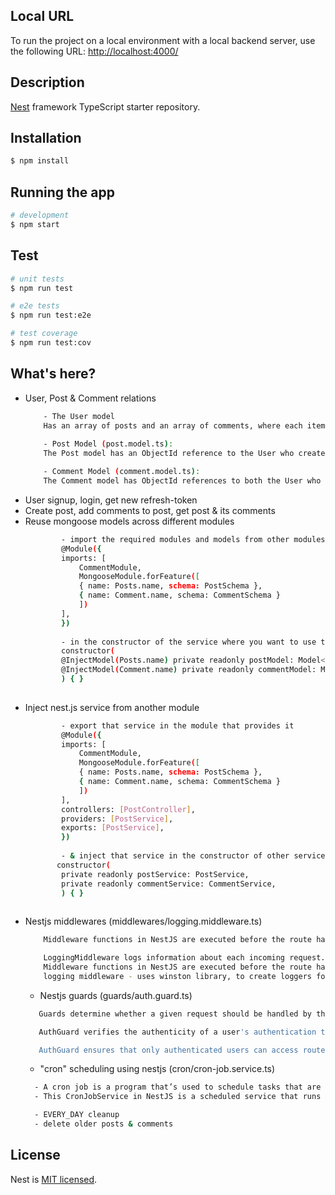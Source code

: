 ## Local URL

To run the project on a local environment with a local backend server, use the following URL: [http://localhost:4000/](http://localhost:4000/)

## Description

[Nest](https://github.com/nestjs/nest) framework TypeScript starter repository.

## Installation

```bash
$ npm install
```

## Running the app

```bash
# development
$ npm start
```

## Test

```bash
# unit tests
$ npm run test

# e2e tests
$ npm run test:e2e

# test coverage
$ npm run test:cov
```

## What's here?
- User, Post & Comment relations
    ```bash
        - The User model 
        Has an array of posts and an array of comments, where each item in the array is an ObjectId referencing the corresponding Post or Comment document.
        
        - Post Model (post.model.ts):
        The Post model has an ObjectId reference to the User who created the post

        - Comment Model (comment.model.ts):
        The Comment model has ObjectId references to both the User who made the comment and the Post on which the comment is made
    ```
- User signup, login, get new refresh-token
- Create post, add comments to post, get post & its comments
- Reuse mongoose models across different modules
    ```bash
            - import the required modules and models from other modules
            @Module({
            imports: [
                CommentModule,
                MongooseModule.forFeature([
                { name: Posts.name, schema: PostSchema },
                { name: Comment.name, schema: CommentSchema }
                ])
            ],
            })
            
            - in the constructor of the service where you want to use the models, inject them using @InjectModel
            constructor(
            @InjectModel(Posts.name) private readonly postModel: Model<Posts>,
            @InjectModel(Comment.name) private readonly commentModel: Model<Comment>,
            ) { }
        
    ```
- Inject nest.js service from another module
    ```bash
            - export that service in the module that provides it
            @Module({
            imports: [
                CommentModule,
                MongooseModule.forFeature([
                { name: Posts.name, schema: PostSchema },
                { name: Comment.name, schema: CommentSchema }
                ])
            ],
            controllers: [PostController],
            providers: [PostService],
            exports: [PostService],
            })
            
            - & inject that service in the constructor of other service to use
           constructor(
            private readonly postService: PostService,
            private readonly commentService: CommentService,
            ) { }
        
    ```
- Nestjs middlewares (middlewares/logging.middleware.ts)
    ```bash
        Middleware functions in NestJS are executed before the route handler is called. They have access to the request and response objects and can perform actions such as logging, modifying the request or response, or terminating the request-response cycle.

        LoggingMiddleware logs information about each incoming request.
        Middleware functions in NestJS are executed before the route handler is called. They have access to the request and response objects and can perform actions such as logging, modifying the request or response, or terminating the request-response cycle.
        logging middleware - uses winston library, to create loggers for info, warn, error & generate log file based on the file size

    ```
    - Nestjs guards (guards/auth.guard.ts)
     ```bash
        Guards determine whether a given request should be handled by the route handler. They are used for authentication, authorization, and input validation.

        AuthGuard verifies the authenticity of a user's authentication token. It checks whether a JWT token is present in the request headers and if the token is valid

        AuthGuard ensures that only authenticated users can access routes

    ```
    - "cron" scheduling using nestjs (cron/cron-job.service.ts)
     ```bash
       - A cron job is a program that’s used to schedule tasks that are to be executed repeatedly at a specific time
       - This CronJobService in NestJS is a scheduled service that runs a cleanup job every day at midnight. It uses the @nestjs/schedule library for cron scheduling. The handleCron method is decorated with @Cron and specifies the cron expression for daily execution

       - EVERY_DAY cleanup
	   - delete older posts & comments

    ```
## License

Nest is [MIT licensed](LICENSE).
